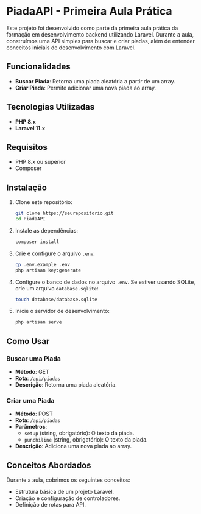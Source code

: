 # PiadaAPI - Primeira Aula Prática

Este projeto foi desenvolvido como parte da primeira aula prática da formação em desenvolvimento backend utilizando Laravel. Durante a aula, construímos uma API simples para buscar e criar piadas, além de entender conceitos iniciais de desenvolvimento com Laravel.

## Funcionalidades

- **Buscar Piada**: Retorna uma piada aleatória a partir de um array.
- **Criar Piada**: Permite adicionar uma nova piada ao array.

## Tecnologias Utilizadas

- **PHP 8.x**
- **Laravel 11.x**


## Requisitos

- PHP 8.x ou superior
- Composer

## Instalação

1. Clone este repositório:

    ```bash
    git clone https://seurepositorio.git
    cd PiadaAPI
    ```

2. Instale as dependências:

    ```bash
    composer install
    ```

3. Crie e configure o arquivo `.env`:

    ```bash
    cp .env.example .env
    php artisan key:generate
    ```

4. Configure o banco de dados no arquivo `.env`. Se estiver usando SQLite, crie um arquivo `database.sqlite`:

    ```bash
    touch database/database.sqlite
    ```

5. Inicie o servidor de desenvolvimento:

    ```bash
    php artisan serve
    ```

## Como Usar

### Buscar uma Piada

- **Método**: GET
- **Rota**: `/api/piadas`
- **Descrição**: Retorna uma piada aleatória.

### Criar uma Piada

- **Método**: POST
- **Rota**: `/api/piadas`
- **Parâmetros**:
    - `setup` (string, obrigatório): O texto da piada.
    - `punchiline` (string, obrigatório): O texto da piada.
- **Descrição**: Adiciona uma nova piada ao array.

## Conceitos Abordados

Durante a aula, cobrimos os seguintes conceitos:

- Estrutura básica de um projeto Laravel.
- Criação e configuração de controladores.
- Definição de rotas para API.

